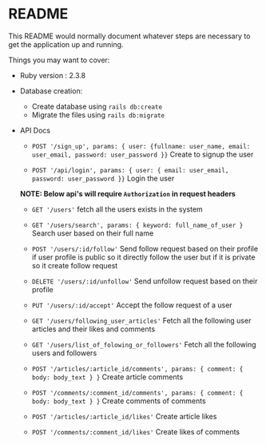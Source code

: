 # README

This README would normally document whatever steps are necessary to get the
application up and running.

Things you may want to cover:

* Ruby version : 2.3.8

* Database creation: 
  * Create database using `rails db:create`
  * Migrate the files using `rails db:migrate`
  
* API Docs
  * `POST '/sign_up', params: { user: {fullname: user_name, email: user_email, password: user_password }}`
  Create to signup the user

  * `POST '/api/login', params: { user: { email: user_email, password: user_password }}`
    Login the user
    
  **NOTE: Below api's will require `Authorization` in request headers**

  * `GET '/users'`
    fetch all the users exists in the system

  * `GET '/users/search', params: { keyword: full_name_of_user }`
    Search user based on their full name

  * `POST '/users/:id/follow'`
    Send follow request based on their profile if user profile is public so it directly follow the user but if it is private so it create follow request

  * `DELETE '/users/:id/unfollow'`
    Send unfollow request based on their profile
   
  * `PUT '/users/:id/accept'`
    Accept the follow request of a user
    
   * `GET '/users/following_user_articles'`
     Fetch all the following user articles and their likes and comments
     
   * `GET '/users/list_of_folowing_or_followers'`
      Fetch all the following users and followers
    
    * `POST '/articles/:article_id/comments', params: { comment: { body: body_text } }`
      Create article comments

    * `POST '/comments/:comment_id/comments', params: { comment: { body: body_text } }`
      Create comments of comments
  
    * `POST '/articles/:article_id/likes'`
      Create article likes

    * `POST '/comments/:comment_id/likes'` 
      Create likes of comments
    
   

  

